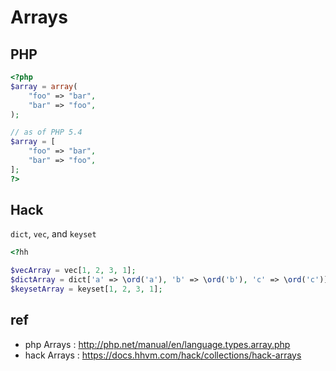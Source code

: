 # Arrays 
## PHP
```php
<?php
$array = array(
    "foo" => "bar",
    "bar" => "foo",
);

// as of PHP 5.4
$array = [
    "foo" => "bar",
    "bar" => "foo",
];
?>
```

## Hack 
`dict`, `vec`, and `keyset`
```php
<?hh

$vecArray = vec[1, 2, 3, 1];
$dictArray = dict['a' => \ord('a'), 'b' => \ord('b'), 'c' => \ord('c')];
$keysetArray = keyset[1, 2, 3, 1]; 
```

## ref 
- php Arrays : http://php.net/manual/en/language.types.array.php 
- hack Arrays : https://docs.hhvm.com/hack/collections/hack-arrays

